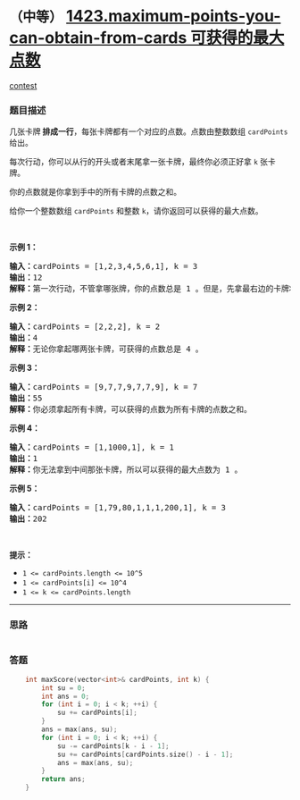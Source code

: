 # `（中等）` [1423.maximum-points-you-can-obtain-from-cards 可获得的最大点数](https://leetcode-cn.com/problems/maximum-points-you-can-obtain-from-cards/)

[contest](https://leetcode-cn.com/contest/weekly-contest-186/problems/maximum-points-you-can-obtain-from-cards/)

### 题目描述
<p>几张卡牌<strong> 排成一行</strong>，每张卡牌都有一个对应的点数。点数由整数数组 <code>cardPoints</code> 给出。</p>

<p>每次行动，你可以从行的开头或者末尾拿一张卡牌，最终你必须正好拿 <code>k</code> 张卡牌。</p>

<p>你的点数就是你拿到手中的所有卡牌的点数之和。</p>

<p>给你一个整数数组 <code>cardPoints</code> 和整数 <code>k</code>，请你返回可以获得的最大点数。</p>

<p>&nbsp;</p>

<p><strong>示例 1：</strong></p>

<pre><strong>输入：</strong>cardPoints = [1,2,3,4,5,6,1], k = 3
<strong>输出：</strong>12
<strong>解释：</strong>第一次行动，不管拿哪张牌，你的点数总是 1 。但是，先拿最右边的卡牌将会最大化你的可获得点数。最优策略是拿右边的三张牌，最终点数为 1 + 6 + 5 = 12 。
</pre>

<p><strong>示例 2：</strong></p>

<pre><strong>输入：</strong>cardPoints = [2,2,2], k = 2
<strong>输出：</strong>4
<strong>解释：</strong>无论你拿起哪两张卡牌，可获得的点数总是 4 。
</pre>

<p><strong>示例 3：</strong></p>

<pre><strong>输入：</strong>cardPoints = [9,7,7,9,7,7,9], k = 7
<strong>输出：</strong>55
<strong>解释：</strong>你必须拿起所有卡牌，可以获得的点数为所有卡牌的点数之和。
</pre>

<p><strong>示例 4：</strong></p>

<pre><strong>输入：</strong>cardPoints = [1,1000,1], k = 1
<strong>输出：</strong>1
<strong>解释：</strong>你无法拿到中间那张卡牌，所以可以获得的最大点数为 1 。 
</pre>

<p><strong>示例 5：</strong></p>

<pre><strong>输入：</strong>cardPoints = [1,79,80,1,1,1,200,1], k = 3
<strong>输出：</strong>202
</pre>

<p>&nbsp;</p>

<p><strong>提示：</strong></p>

<ul>
	<li><code>1 <= cardPoints.length <= 10^5</code></li>
	<li><code>1 <= cardPoints[i] <= 10^4</code></li>
	<li><code>1 <= k <= cardPoints.length</code></li>
</ul>


---
### 思路
```
```



### 答题
``` C++
    int maxScore(vector<int>& cardPoints, int k) {
        int su = 0;
        int ans = 0;
        for (int i = 0; i < k; ++i) {
            su += cardPoints[i];
        }
        ans = max(ans, su);
        for (int i = 0; i < k; ++i) {
            su -= cardPoints[k - i - 1];
            su += cardPoints[cardPoints.size() - i - 1];
            ans = max(ans, su);
        }
        return ans;
    }
```




